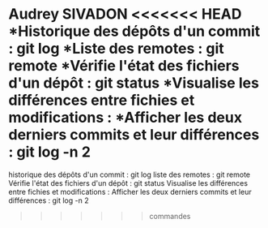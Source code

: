 Audrey SIVADON
<<<<<<< HEAD
*Historique des dépôts d'un commit : git log
*Liste des remotes : git remote
*Vérifie l'état des fichiers d'un dépôt : git status
*Visualise les différences entre fichies et modifications :
*Afficher les deux derniers commits et leur différences : git log -n 2
=======
historique des dépôts d'un commit :  git log
liste des remotes :  git remote
Vérifie l'état des fichiers d'un dépôt : git status
Visualise les différences entre fichies et modifications :
Afficher les deux derniers commits et leur différences : git log -n 2
>>>>>>> commandes
